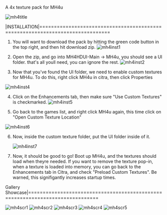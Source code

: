 A 4x texture pack for MH4u

![mh4title](https://github.com/xl3lackout/MH4HDUI/assets/45904365/b1ada715-da43-4345-b1d1-62b34b2c8474)


|INSTALLATION|==============================================================================

1) You will want to download the pack by hitting the green code button in the top right, and then hit download zip.
   ![mh4inst1](https://github.com/xl3lackout/MH4HDUI/assets/45904365/339754b0-d60a-41c1-85c8-c4f68fc79c92)

2) Open the zip, and go into MH4HDUI-Main -> MH4u, you should see a UI folder. that's all youll need, you can ignore the rest.
   ![mh4inst2](https://github.com/xl3lackout/MH4HDUI/assets/45904365/1d9aa6e2-c35c-495a-a91c-4107838230cb)

3) Now that you've found the UI folder, we need to enable custom textures for MH4u. To do this, right click MH4u in citra, then click Properties
   
  ![mh4inst4](https://github.com/xl3lackout/MH4HDUI/assets/45904365/228882ea-3970-472c-b40c-bf48cdf3e760)

4) Click on the Enhancements tab, then make sure "Use Custom Textures" is checkmarked.
   ![mh4inst5](https://github.com/xl3lackout/MH4HDUI/assets/45904365/08c78c3a-19ec-4874-9186-df91d074fcb6)

5) Go back to the games list, and right click MH4u again, this time click on "Open Custom Texture Location"
   
![mh4inst6](https://github.com/xl3lackout/MH4HDUI/assets/45904365/1b1d7441-96ea-4db1-b511-e583b59bacc4)

6) Now, inside the custom texture folder, put the UI folder inside of it.

   ![mh4inst7](https://github.com/xl3lackout/MH4HDUI/assets/45904365/72f4fd4e-27dc-4fb7-98d1-3045997be95b)

7) Now, it should be good to go! Boot up MH4u, and the textures should load when theyre needed. If you want to remove the texture pop-in, when a texture is loaded into memory, you can go back to the Enhancements tab in Citra, and check "Preload Custom Textures". Be warned, this signifigantly increases startup times.




Gallery Showcase|==============================================================================

![mh4scr1](https://github.com/xl3lackout/MH4HDUI/assets/45904365/fa34c985-0e85-4aa9-abe0-2404cd2f1710)
![mh4scr2](https://github.com/xl3lackout/MH4HDUI/assets/45904365/7451d25a-1ae2-437e-b551-a971ae48e9ec)
![mh4scr3](https://github.com/xl3lackout/MH4HDUI/assets/45904365/8d6c87da-7a3d-44fb-b1fb-e623cb95d192)
![mh4scr4](https://github.com/xl3lackout/MH4HDUI/assets/45904365/c7991c17-b0da-42fe-9f89-6971c211ed0d)
![mh4scr5](https://github.com/xl3lackout/MH4HDUI/assets/45904365/2a24e19c-27a9-44ef-a8e8-14344506ffff)

